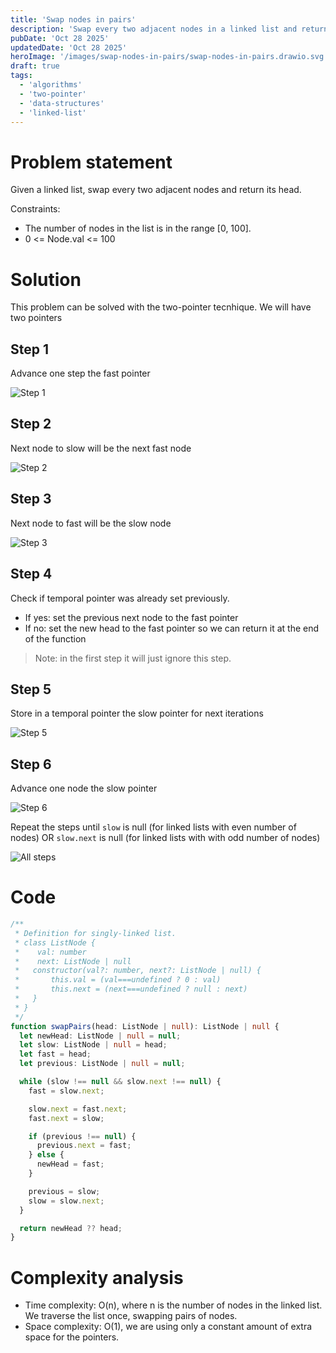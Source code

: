 ```yaml
---
title: 'Swap nodes in pairs'
description: 'Swap every two adjacent nodes in a linked list and return its head.'
pubDate: 'Oct 28 2025'
updatedDate: 'Oct 28 2025'
heroImage: '/images/swap-nodes-in-pairs/swap-nodes-in-pairs.drawio.svg'
draft: true
tags:
  - 'algorithms'
  - 'two-pointer'
  - 'data-structures'
  - 'linked-list'
---
```


# Problem statement

Given a linked list, swap every two adjacent nodes and return its head.

Constraints:

- The number of nodes in the list is in the range [0, 100].
- 0 <= Node.val <= 100

# Solution

This problem can be solved with the two-pointer tecnhique. We will have two pointers

## Step 1

Advance one step the fast pointer

![Step 1](/images/swap-nodes-in-pairs/swap-nodes-in-pairs.step-1.svg 'Step 1 - Advance fast pointer')

## Step 2

Next node to slow will be the next fast node

![Step 2](/images/swap-nodes-in-pairs/swap-nodes-in-pairs.step-2.svg 'Step 2 - Next slow node')

## Step 3

Next node to fast will be the slow node

![Step 3](/images/swap-nodes-in-pairs/swap-nodes-in-pairs.step-3.svg 'Step 3 - Next fast node')

## Step 4

Check if temporal pointer was already set previously.

- If yes: set the previous next node to the fast pointer
- If no: set the new head to the fast pointer so we can return it at the end of the function

> Note: in the first step it will just ignore this step.

## Step 5

Store in a temporal pointer the slow pointer for next iterations

![Step 5](/images/swap-nodes-in-pairs/swap-nodes-in-pairs.step-5.svg 'Step 5 - Temporal pointer')

## Step 6

Advance one node the slow pointer

![Step 6](/images/swap-nodes-in-pairs/swap-nodes-in-pairs.step-6.svg 'Step 6 - Slow pointer')

Repeat the steps until `slow` is null (for linked lists with even number of nodes) OR `slow.next` is null (for linked lists with with odd number of nodes)

![All steps](/images/swap-nodes-in-pairs/swap-nodes-in-pairs.all-steps.svg 'All steps - Swap nodes in pairs')

# Code

```typescript
/**
 * Definition for singly-linked list.
 * class ListNode {
 *    val: number
 *    next: ListNode | null
 *   constructor(val?: number, next?: ListNode | null) {
 *       this.val = (val===undefined ? 0 : val)
 *       this.next = (next===undefined ? null : next)
 *   }
 * }
 */
function swapPairs(head: ListNode | null): ListNode | null {
  let newHead: ListNode | null = null;
  let slow: ListNode | null = head;
  let fast = head;
  let previous: ListNode | null = null;

  while (slow !== null && slow.next !== null) {
    fast = slow.next;

    slow.next = fast.next;
    fast.next = slow;

    if (previous !== null) {
      previous.next = fast;
    } else {
      newHead = fast;
    }

    previous = slow;
    slow = slow.next;
  }

  return newHead ?? head;
}
```

# Complexity analysis

- Time complexity: O(n), where n is the number of nodes in the linked list. We traverse the list once, swapping pairs of nodes.
- Space complexity: O(1), we are using only a constant amount of extra space for the pointers.
